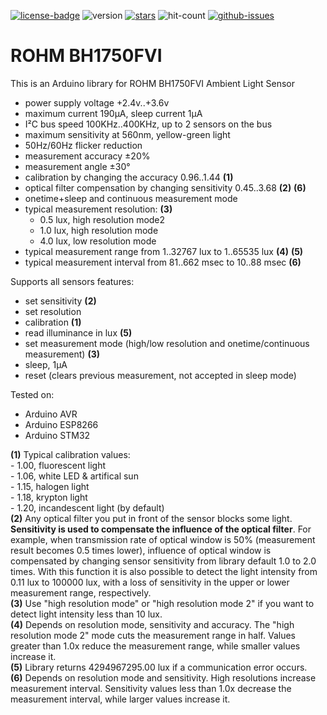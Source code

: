 [![license-badge][]][license] ![version] [![stars][]][stargazers] ![hit-count] [![github-issues][]][issues]

# ROHM BH1750FVI
This is an Arduino library for ROHM BH1750FVI Ambient Light Sensor

- power supply voltage +2.4v..+3.6v
- maximum current 190μA, sleep current 1μA
- I²C bus speed 100KHz..400KHz, up to 2 sensors on the bus
- maximum sensitivity at 560nm, yellow-green light
- 50Hz/60Hz flicker reduction
- measurement accuracy ±20%
- measurement angle ±30°
- calibration by changing the accuracy 0.96..1.44 **(1)**
- optical filter compensation by changing sensitivity 0.45..3.68 **(2)** **(6)**
- onetime+sleep and continuous measurement mode
- typical measurement resolution: **(3)**
  - 0.5 lux, high resolution mode2
  - 1.0 lux, high resolution mode
  - 4.0 lux, low resolution mode
- typical measurement range from 1..32767 lux to 1..65535 lux **(4)** **(5)**
- typical measurement interval from 81..662 msec to 10..88 msec **(6)**

Supports all sensors features:
- set sensitivity **(2)**
- set resolution
- calibration **(1)**
- read illuminance in lux **(5)**
- set measurement mode (high/low resolution and onetime/continuous measurement) **(3)**
- sleep, 1μA
- reset (clears previous measurement, not accepted in sleep mode)

Tested on:
- Arduino AVR
- Arduino ESP8266
- Arduino STM32

**(1)** Typical calibration values:<br>
    - 1.00, fluorescent light<br>
    - 1.06, white LED & artifical sun<br>
    - 1.15, halogen light<br>
    - 1.18, krypton light<br>
    - 1.20, incandescent light (by default)<br>
**(2)** Any optical filter you put in front of the sensor blocks some light. **Sensitivity is used to compensate the influence of the optical filter**. For example, when transmission rate of optical window is 50% (measurement result becomes 0.5 times lower), influence of optical window is compensated by changing sensor sensitivity from library default 1.0 to 2.0 times. With this function it is also possible to detect the light intensity from 0.11 lux to 100000 lux, with a loss of sensitivity in the upper or lower measurement range, respectively.<br>
**(3)** Use "high resolution mode" or "high resolution mode 2" if you want to detect light intensity less than 10 lux.<br>
**(4)** Depends on resolution mode, sensitivity and accuracy. The "high resolution mode 2" mode cuts the measurement range in half. Values greater than 1.0x reduce the measurement range, while smaller values increase it.<br>
**(5)** Library returns 4294967295.00 lux if a communication error occurs.<br>
**(6)** Depends on resolution mode and sensitivity. High resolutions increase measurement interval. Sensitivity values less than 1.0x decrease the measurement interval, while larger values increase it.<br>

[license-badge]: https://img.shields.io/badge/License-GPLv3-blue.svg
[license]:       https://choosealicense.com/licenses/gpl-3.0/
[version]:       https://img.shields.io/badge/Version-1.3.0-green.svg
[stars]:         https://img.shields.io/github/stars/enjoyneering/BH1750FVI.svg
[stargazers]:    https://github.com/enjoyneering/BH1750FVI/stargazers
[hit-count]:     https://hits.seeyoufarm.com/api/count/incr/badge.svg?url=https%3A%2F%2Fgithub.com%2Fenjoyneering%2FBH1750FVI&count_bg=%2379C83D&title_bg=%23555555&icon=&icon_color=%23E7E7E7&title=hits&edge_flat=false
[github-issues]: https://img.shields.io/github/issues/enjoyneering/BH1750FVI.svg
[issues]:        https://github.com/enjoyneering/BH1750FVI/issues/
